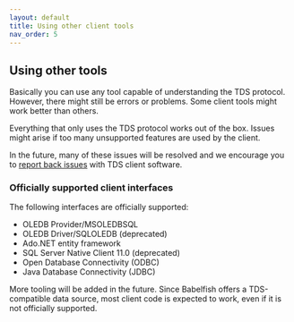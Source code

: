 ```yaml
---
layout: default
title: Using other client tools
nav_order: 5
---
```


## Using other tools

Basically you can use any tool capable of understanding the TDS protocol.
However, there might still be errors or problems. Some client tools might work better than
others. 

Everything that only uses the TDS protocol works out of the box. 
Issues might arise if too many unsupported features are used by the client. 

In the future, many of these issues will be resolved and we encourage you to [report
back issues](https://github.com/babelfish-for-postgresql/babelfish_extensions/issues) with TDS client software. 


### Officially supported client interfaces

The following interfaces are officially supported:

- OLEDB Provider/MSOLEDBSQL
- OLEDB Driver/SQLOLEDB (deprecated)
- Ado.NET entity framework
- SQL Server Native Client 11.0 (deprecated)
- Open Database Connectivity (ODBC)
- Java Database Connectivity (JDBC)

More tooling will be added in the future.  Since Babelfish offers a TDS-compatible
data source, most client code is expected to work, even if it is not officially
supported.

